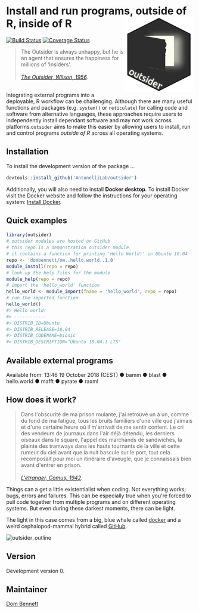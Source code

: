 
<!-- README.md is generated from README.Rmd. Please edit that file -->
<!-- devtools::rmarkdown::render("README.Rmd") -->
<!-- Rscript -e "library(knitr); knit('README.Rmd')" -->
Install and run programs, outside of R, inside of R <img src="logo.png" height="200" align="right"/>
====================================================================================================

[![Build Status](https://travis-ci.org/AntonelliLab/outsider.svg?branch=master)](https://travis-ci.org/AntonelliLab/outsider) [![Coverage Status](https://coveralls.io/repos/github/AntonelliLab/outsider/badge.svg?branch=master)](https://coveralls.io/github/AntonelliLab/outsider?branch=master)

> The Outsider is always unhappy, but he is an agent that ensures the happiness for millions of 'Insiders'.<br><br> *[The Outsider, Wilson, 1956](https://en.wikipedia.org/wiki/The_Outsider_(Colin_Wilson)).*

<br> Integrating external programs into a deployable, R workflow can be challenging. Although there are many useful functions and packages (e.g. `system()` or `reticulate`) for calling code and software from alternative languages, these approaches require users to independently install dependant software and may not work across platforms.`outsider` aims to make this easier by allowing users to install, run and control programs *outside of R* across all operating systems.

Installation
------------

To install the development version of the package ...

``` r
devtools::install_github('AntonelliLab/outsider')
```

Additionally, you will also need to install **Docker desktop**. To install Docker visit the Docker website and follow the instructions for your operating system: [Install Docker](https://www.docker.com/products/docker-desktop).

Quick examples
--------------

``` r
library(outsider)
# outsider modules are hosted on GitHub
# this repo is a demonstration outsider module
# it contains a function for printing 'Hello World!' in Ubuntu 18.04
repo <- 'dombennett/om..hello.world..1.0'
module_install(repo = repo)
# look up the help files for the module
module_help(repo = repo)
# import the 'hello_world' function
hello_world <- module_import(fname = 'hello_world', repo = repo)
# run the imported function
hello_world()
#> Hello world!
#> ------------
#> DISTRIB_ID=Ubuntu
#> DISTRIB_RELEASE=18.04
#> DISTRIB_CODENAME=bionic
#> DISTRIB_DESCRIPTION="Ubuntu 18.04.1 LTS"
```

Available external programs
---------------------------

Available from: 13:46 19 October 2018 (CEST) ● bamm ● blast ● hello.world ● mafft ● pyrate ● raxml

How does it work?
-----------------

> Dans l'obscurité de ma prison roulante, j'ai retrouvé un à un, comme du fond de ma fatigue, tous les bruits familiers d'une ville que j'aimais et d'une certaine heure où il m'arrivait de me sentir content. Le cri des vendeurs de journaux dans l'air déjà détendu, les derniers oiseaux dans le square, l'appel des marchands de sandwiches, la plainte des tramways dans les hauts tournants de la ville et cette rumeur du ciel avant que la nuit bascule sur le port, tout cela recomposait pour moi un itinéraire d'aveugle, que je connaissais bien avant d'entrer en prison.<br><br> *[L'étranger, Camus, 1942](https://en.wikipedia.org/wiki/The_Stranger_(Camus_novel)).*

Things can a get a little existentialist when coding. Not everything works; bugs, errors and failures. This can be especially true when you're forced to pull code together from multiple programs and on different operating systems. But even during these darkest moments, there can be light.

The light in this case comes from a big, blue whale called [docker](https://www.docker.com/) and a weird cephalopod-mammal hybrid called [GitHub](https://github.com/).

![outsider\_outline](https://raw.githubusercontent.com/AntonelliLab/outsider/master/other/outline.png)

Version
-------

Development version 0.

Maintainer
----------

[Dom Bennett](https://github.com/DomBennett)
